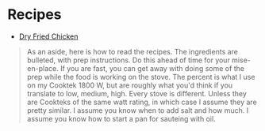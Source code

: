 # Recipes

- [Dry Fried Chicken](./dry-fried-chicken.md)

> As an aside, here is how to read the recipes. The ingredients are bulleted, with prep instructions. Do this ahead of time for your mise-en-place. If you are fast, you can get away with doing some of the prep while the food is working on the stove. The percent is what I use on my Cooktek 1800 W, but are roughly what you'd think if you translate to low, medium, high. Every stove is different. Unless they are Cookteks of the same watt rating, in which case I assume they are pretty similar. I assume you know when to add salt and how much. I assume you know how to start a pan for sauteing with oil.
